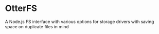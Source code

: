 # OtterFS
A Node.js FS interface with various options for storage drivers with saving space on duplicate files in mind
